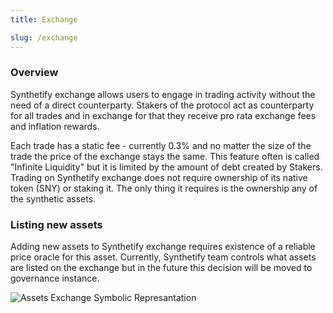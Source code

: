 ```yaml
---
title: Exchange

slug: /exchange
---
```


### Overview
Synthetify exchange allows users to engage in trading activity without the need of a direct counterparty. Stakers of the protocol act as counterparty for all trades and in exchange for that they receive pro rata exchange fees and inflation rewards.

Each trade has a static fee - currently 0.3% and no matter the size of the trade the price of the exchange stays the same. This feature often is called "Infinite Liquidity" but it is limited by the amount of debt created by Stakers. Trading on Synthetify exchange does not require ownership of its native token (SNY) or staking it. The only thing it requires is the ownership any of the synthetic assets.

### Listing new assets

Adding new assets to Synthetify exchange requires existence of a reliable price oracle for this asset. Currently, Synthetify team controls what assets are listed on the exchange but in the future this decision will be moved to governance instance.

![Assets Exchange Symbolic Represantation](https://i.imgur.com/yT9BdQe.png)